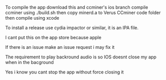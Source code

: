 To compile the app download this and ccminer's ios branch compile ccminer using ./build.sh then copy minerd.a to Verus CCminer code folder then compile using xcode

To install a release use cydia impactor or similar, it is an IPA file.

I cant put this on the app store because apple

If there is an issue make an issue request i may fix it

The requirement to play backround audio is so IOS doesnt close my app when in the bacground

Yes i know you cant stop the app without force closing it
